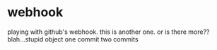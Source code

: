 webhook
=======

playing with github's webhook.
this is another one.
or is there more??
blah...stupid object
one commit
two commits
